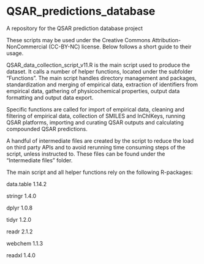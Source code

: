 # QSAR_predictions_database
A repository for the QSAR prediction database project

These scripts may be used under the Creative Commons Attribution-NonCommercial (CC-BY-NC) license. Below follows a short guide to their usage.

QSAR_data_collection_script_v11.R is the main script used to produce the dataset. It calls a number of helper functions, located under the subfolder “Functions”. The main script handles directory management and packages, standardization and merging of empirical data, extraction of identifiers from empirical data, gathering of physicochemical properties, output data formatting and output data export.

Specific functions are called for import of empirical data, cleaning and filtering of empirical data, collection of SMILES and InChIKeys, running QSAR platforms, importing and curating QSAR outputs and calculating compounded QSAR predictions.

A handful of intermediate files are created by the script to reduce the load on third party APIs and to avoid rerunning time consuming steps of the script, unless instructed to. These files can be found under the “Intermediate files” folder.

The main script and all helper functions rely on the following R-packages:

data.table      1.14.2

stringr         1.4.0

dplyr           1.0.8

tidyr           1.2.0

readr           2.1.2

webchem         1.1.3

readxl          1.4.0










